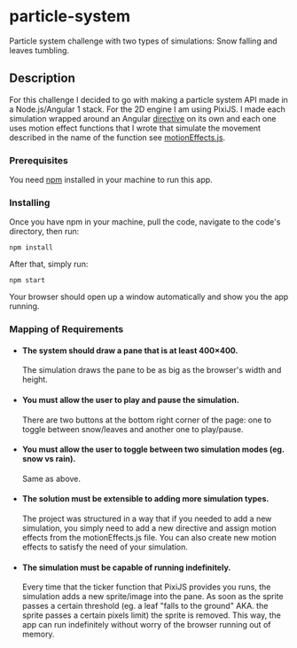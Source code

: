 # particle-system

Particle system challenge with two types of simulations: Snow falling and leaves tumbling.

## Description

For this challenge I decided to go with making a particle system API made in a Node.js/Angular 1 stack. For the 2D engine I am using PixiJS. I made each simulation wrapped around an Angular [directive](https://github.com/bolivartorres/particle-system/tree/master/directives) on its own and each one uses motion effect functions that I wrote that simulate the movement described in the name of the function see [motionEffects.js](https://github.com/bolivartorres/particle-system/blob/master/utils/motionEffects.js).

### Prerequisites

You need [npm](https://nodejs.org/) installed in your machine to run this app.


### Installing

Once you have npm in your machine, pull the code, navigate to the code's directory, then run:

`npm install`

After that, simply run:

`npm start`

Your browser should open up a window automatically and show you the app running.

### Mapping of Requirements
* #### The system should draw a pane that is at least 400×400.
  The simulation draws the pane to be as big as the browser's width and height.  
* #### You must allow the user to play and pause the simulation.
  There are two buttons at the bottom right corner of the page: one to toggle between snow/leaves and another one to play/pause.
* #### You must allow the user to toggle between two simulation modes (eg. snow vs rain).  
  Same as above.
* #### The solution must be extensible to adding more simulation types.  
  The project was structured in a way that if you needed to add a new simulation, you simply need to add a new directive and assign motion effects from the motionEffects.js file. You can also create new motion effects to satisfy the need of your simulation.  
* #### The simulation must be capable of running indefinitely.
  Every time that the ticker function that PixiJS provides you runs, the simulation adds a new sprite/image into the pane. As soon as the sprite passes a certain threshold (eg. a leaf "falls to the ground" AKA. the sprite passes a certain pixels limit) the sprite is removed. This way, the app can run indefinitely without worry of the browser running out of memory.  